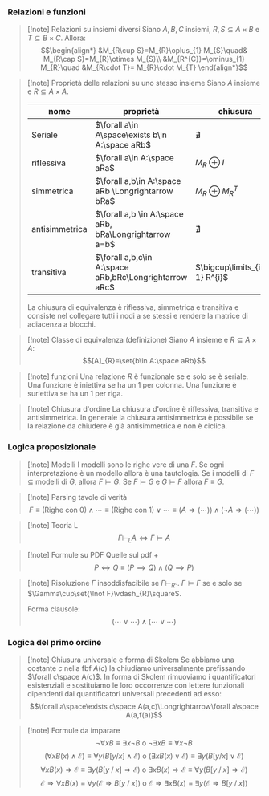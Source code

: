 ### Relazioni e funzioni
>[!note] Relazioni su insiemi diversi
>Siano $A,B,C$ insiemi, $R,S\subseteq A\times B$ e $T\subseteq B\times C$. Allora: $$\begin{align*}
&M_{R\cup S}=M_{R}\oplus_{1} M_{S}\quad& M_{R\cap S}=M_{R}\otimes M_{S}\\
&M_{R^{C}}=\ominus_{1} M_{R}\quad &M_{R\cdot T}= M_{R}\cdot M_{T}
\end{align*}$$

>[!note] Proprietà delle relazioni su uno stesso insieme
>Siano $A$ insieme e $R\subseteq A\times A$.
>
>| nome | proprietà | chiusura |
>| - | - | - |
>| Seriale | $\forall a\in A\space\exists b\in A:\space aRb$ | $\nexists$ |
>| riflessiva | $\forall a\in A:\space aRa$ | $M_{R}\oplus I$ |
>| simmetrica | $\forall a,b\in A:\space aRb \Longrightarrow bRa$ | $M_{R}\oplus M_{R}^{T}$ |
>| antisimmetrica | $\forall a,b \in A:\space aRb, bRa\Longrightarrow a=b$ | $\nexists$ |
>| transitiva | $\forall a,b,c\in A:\space aRb,bRc\Longrightarrow aRc$ | $\bigcup\limits_{i<n-1} R^{i}$ |
>
>La chiusura di equivalenza è riflessiva, simmetrica e transitiva e consiste nel collegare tutti i nodi a se stessi e rendere la matrice di adiacenza a blocchi.

>[!note] Classe di equivalenza (definizione)
>Siano $A$ insieme e $R\subseteq A\times A$:
> $$[A]_{R}=\set{b\in A:\space aRb}$$

>[!note] funzioni
>Una relazione $R$ è funzionale se e solo se è seriale.
>Una funzione è iniettiva se ha un $1$ per colonna.
>Una funzione è suriettiva se ha un $1$ per riga.

>[!note] Chiusura d'ordine
>La chiusura d'ordine è riflessiva, transitiva e antisimmetrica. In generale la chiusura antisimmetrica è possibile se la relazione da chiudere è già antisimmetrica e non è ciclica.

### Logica proposizionale
>[!note] Modelli
>I modelli sono le righe vere di una $F$. Se ogni interpretazione è un modello allora è una tautologia. Se i modelli di $F$ $\subseteq$ modelli di $G$, allora $F\models G$. Se $F\models G$ e $G\models F$ allora $F\equiv G$.

>[!note] Parsing tavole di verità
>$$F\equiv (\text{Righe con 0})\land\cdots\equiv (\text{Righe con 1})\lor\cdots\equiv(A\Rightarrow (\cdots))\land (\lnot A\Rightarrow(\cdots))$$

>[!note] Teoria L
>$$\Gamma\vdash_{L} A\iff \Gamma\models A$$

>[!note] Formule su PDF
>Quelle sul pdf + $$P\iff Q\equiv (P\implies Q)\land(Q\implies P)$$

>[!note] Risoluzione
>$\Gamma$ insoddisfacibile se $\Gamma\vdash_{R}\square$.
>$\Gamma\models F$ se e solo se $\Gamma\cup\set{\lnot F}\vdash_{R}\square$.
>
>Forma clausole: $$(\cdots\lor\cdots)\land(\cdots\lor\cdots)$$

### Logica del primo ordine
>[!note] Chiusura universale e forma di Skolem
>Se abbiamo una costante $c$ nella fbf $A(c)$ la chiudiamo universalmente prefissando $\forall c\space A(c)$. In forma di Skolem rimuoviamo i quantificatori esistenziali e sostituiamo le loro occorrenze con lettere funzionali dipendenti dai quantificatori universali precedenti ad esso: $$\forall a\space\exists c\space A(a,c)\Longrightarrow\forall a\space A(a,f(a))$$

>[!note] Formule da imparare
>$$\lnot\forall x B\equiv \exists x\lnot B \text{ o }\lnot\exists xB\equiv \forall x\lnot B$$$$(\forall x B(x)\land\mathcal{E})\equiv\forall y(B[y/x]\land\mathcal{E})\text{ o }(\exists x B(x)\lor\mathcal{E})\equiv\exists y(B[y/x]\lor\mathcal{E})$$$$\forall x B(x)\Rightarrow\mathcal{E}\equiv\exists y( B[y  \mathbin{ / }x] \Rightarrow\mathcal{E})\text{ o }\exists x B(x)\Rightarrow\mathcal{E}\equiv\forall y( B[y  \mathbin{/} x] \Rightarrow\mathcal{E})$$$$\mathcal{E}\Rightarrow\forall x B(x)\equiv \forall y(\mathcal{E}\Rightarrow B[y \mathbin{ / }x])\text{ o } \mathcal{E}\Rightarrow\exists x B(x)\equiv \exists y(\mathcal{E}\Rightarrow B[y \mathbin{/}x])$$
>